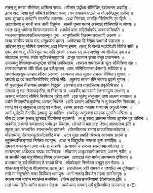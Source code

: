 

  
ततस् तु तमसा तीरंरंयम् आश्रित्य राघवः ।सीताम् उद्वीक्ष्य सौमित्रिम् इदंवचनम् अब्रवीत्  ॥   
इयम् अद्य निशा पूर्वा सौमित्रे प्रस्थिता वनम् ।वन वासस्य भद्रन्ते स नोत्कण्ठितुम् अर्हसि  ॥   
पश्य शूम्याम्य् अरंयानि रुदन्तीव समन्ततः ।यथा निलयम् आयद्भिर्निलीनानि मृग द्विजैः  ॥   
अद्यायोध्या तु नगरी राज धानी पितुर्मम ।सस्त्री पुम्सा गतान् अस्माञ् शोचिष्यति न संशयः  ॥   
भरतः खलु धर्मात्मा पितरम्मातरञ्च मे ।धर्मार्थ काम सहितैर्वाक्यैर् आश्वासयिष्यति  ॥   
भरतस्यानृशंसत्वंसञ्चिन्त्याहम्पुनः पुनः ।नानुशोचामि पितरम्मातरञ्चापि लक्ष्मण  ॥   
त्वया कार्यन्नर व्याघ्र माम् अनुव्रजता कृतम् ।अंवेष्टव्या हि वैदेह्या रक्षणार्थे सहायता  ॥   
अद्भिर् एव तु सौमित्रे वत्स्याम्य् अद्य निशाम् इमाम् ।एतद्द् हि रोचते मह्यंवंयेऽपि विविधे सति  ॥   
एवम् उक्त्वा तु सौमित्रंसुमन्त्रम् अपि राघवः ।अप्रमत्तस् त्वम् अश्वेषु भव सौम्येत्य् उवाच ह  ॥   
सोऽश्वान् सुमन्त्रः संयंय सूर्येऽस्तंसमुपागते ।प्रभूत यवसान् कृत्वा बभूव प्रत्यनन्तरः  ॥   
उपास्यतु शिवाम्सन्ध्याम्दृष्ट्वा रात्रिम् उपस्थिताम् ।रामस्य शयनञ्चक्रे सूतः सौमित्रिणा सह  ॥   
ताम्शय्याम्तमसा तीरे वीक्ष्य वृक्ष दलैःकृताम् ।रामः सौमित्रिणाम्सार्धंसभार्यः संविवेश ह  ॥   
सभार्यंसम्प्रसुप्तन्तम्भ्रातरंवीक्ष्य लक्ष्मणः ।कथयाम् आस सूताय रामस्य विविधान् गुणान्  ॥   
जाग्रतो ह्य् एव ताम्रात्रिम्सौमित्रेर् उदितो रविः ।सूतस्य तमसा तीरे रामस्य ब्रुवतो गुणान्  ॥   
गो कुलाकुल तीरायास् तमसाया विदूरतः ।अवसत् तत्र ताम्रात्रिम्रामः प्रकृतिभिःसह  ॥   
उत्थाय तु महा तेजाःप्रकृतीस् ता निशाम्य च ।अब्रवीद् भ्रातरंरामो लक्ष्मणम्पुम्य लक्षणम्  ॥   
अस्मद् व्यपेक्षान् सौमित्रे निरपेक्षान् गृहेष्व् अपि ।वृक्ष मूलेषु संसुप्तान् पश्य लक्ष्मण साम्प्रतम्  ॥   
यथैते नियमम्पौराःकुर्वन्त्य् अस्मन् निवर्तने ।अपि प्राणान् असिष्यन्ति न तु त्यक्ष्यन्ति निश्चयम्  ॥   
यावद् एव तु संसुप्तास् तावद् एव वयंलघु ।रथम् आरुह्य गच्छामः पन्थानम् अकुतो भयम्  ॥   
अतो भूयोऽपि नेदानीम् इक्ष्वाकु पुर वासिनः ।स्वपेयुर् अनुरक्ता माम्वृष्क मूलानि संश्रिताः  ॥   
पौरा ह्य् आत्म कृताद् दुह्खाद् विप्रमोच्या नृपात्मजैः ।न तु खल्व् आत्मना योज्या दुह्खेन पुर वासिनः  ॥   
अब्रवील् लक्ष्मणो रामंसाक्षाद् धर्मम् इव स्थितम् ।रोचते मे महा प्राज्ञ क्षिप्रम् आरुह्यताम् इति  ॥   
सूतस् ततः सन्त्वरितः स्यन्दनन्तैर् हयोत्तमैः ।योजयित्वाथ रामाय प्राञ्जलिष्प्रत्यवेदयत्  ॥   
मोहनार्थन्तु पौराणाम्सूतंरामोऽब्रवीद् वचः ।उदन् मुखः प्रयाहि त्वंरथम् आस्थाय सारथे  ॥   
मुहूर्तन्त्वरितङ्गत्वा निर्गतय रथम्पुनः ।यथा न विद्युष्पौरा माम्तथा कुरु समाहितः  ॥   
रामस्य वचनंश्रुत्वा तथा चक्रे स सारथिः ।प्रत्यागंय च रामस्य स्यन्दनम्प्रत्यवेदयत्  ॥   
तंस्यन्दनम् अधिष्ठाय राघवः सपरिच्छदः ।शीघ्रगाम् आकुलावर्ताम्तमसाम् अतरन् नदीम्  ॥   
स सन्तीर्य महा बाहुःश्रीमाञ् शिवम् अकण्टकम् ।प्रापद्यत महा मार्गम् अभयम्भय दर्शिनाम्  ॥   
प्रभातायाम्तु शर्वर्याम्पौरास् ते राघवो विना ।शोकोपहत निश्चेष्टा बभूवुर् हत चेतसः  ॥   
शोकजाश्रु परिद्यूना वीक्षमाणास् ततस् ततः ।आलोकम् अपि रामस्य न पश्यन्ति स्म दुह्खिताः  ॥   
ततो मार्गानुसारेण गत्वा किञ्चित् क्षणम्पुनः ।मार्ग नाशाद् विषादेन महता समभिप्लुतः  ॥   
रथस्य मार्ग नाशेन म्यवर्तन्त मनस्विनः ।किम् इदङ्किङ्करिष्यामो दैवेनोपहता;इति  ॥   
ततो यथागतेनैव मार्गेण क्लान्त चेतसः ।अयोध्याम् अगमन् सर्वे पुरीम्व्यथित सज्जनाम्  ॥ (E)  
